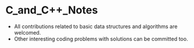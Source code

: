 # C_and_C++_Notes

* All contributions related to basic data structures and algorithms are welcomed.
* Other interesting coding problems with solutions can be committed too.
